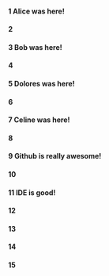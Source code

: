 #### 1 Alice was here!
#### 2
#### 3 Bob was here!
#### 4
#### 5 Dolores was here!
#### 6
#### 7 Celine was here!
#### 8
#### 9 Github is really awesome!
#### 10
#### 11 IDE is good!
#### 12
#### 13
#### 14
#### 15
